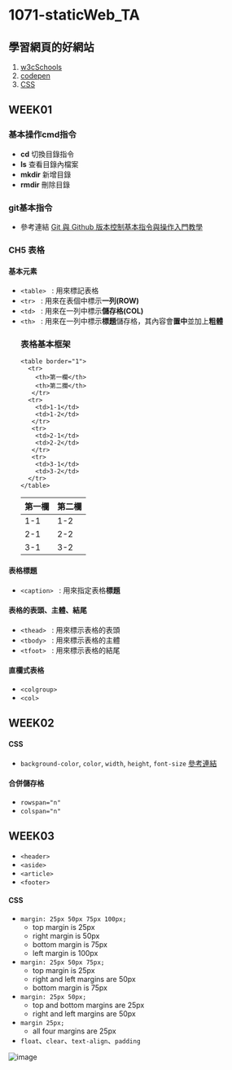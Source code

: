 # 1071-staticWeb_TA
## 學習網頁的好網站
1. [w3cSchools]
2. [codepen]
3. [CSS]
## WEEK01
### 基本操作cmd指令
* **cd** 切換目錄指令
* **ls** 查看目錄內檔案
* **mkdir** 新增目錄
* **rmdir** 刪除目錄
### git基本指令
* 參考連結 [Git 與 Github 版本控制基本指令與操作入門教學]

### CH5 表格
#### 基本元素
* `<table> ` : 用來標記表格
* `<tr> ` : 用來在表個中標示**一列(ROW)**
* `<td> ` : 用來在一列中標示**儲存格(COL)**
* `<th> ` : 用來在一列中標示**標題**儲存格，其內容會**置中**並加上**粗體**
  ### 表格基本框架
  ```
  <table border="1">
    <tr>
      <th>第一欄</th>
      <th>第二攔</th>
     </tr>
    <tr>
      <td>1-1</td>
      <td>1-2</td>
     </tr>
     <tr>
      <td>2-1</td>
      <td>2-2</td>
     </tr>
     <tr>
      <td>3-1</td>
      <td>3-2</td>
    </tr>
  </table>
  ```
  |第一欄|第二欄|
  |-----|-----|
  | 1-1 | 1-2 |
  | 2-1 | 2-2 |
  | 3-1 | 3-2 |
 
#### 表格標題
* `<caption> ` : 用來指定表格**標題**

#### 表格的表頭、主體、結尾
* `<thead> ` : 用來標示表格的表頭
* `<tbody> ` : 用來標示表格的主體
* `<tfoot> ` : 用來標示表格的結尾

#### 直欄式表格
* `<colgroup>`
* `<col>`

## WEEK02

#### CSS
*  `background-color`, `color`, `width`, `height`, `font-size` [參考連結]
#### 合併儲存格
* `rowspan="n"`
* `colspan="n"`

## WEEK03
* `<header>`
* `<aside>`
* `<article>`
* `<footer>`

#### CSS
* `margin: 25px 50px 75px 100px;`
  * top margin is 25px
  * right margin is 50px
  * bottom margin is 75px
  * left margin is 100px
* `margin: 25px 50px 75px;`
  * top margin is 25px
  * right and left margins are 50px
  * bottom margin is 75px
* `margin: 25px 50px;`
  * top and bottom margins are 25px
  * right and left margins are 50px
* `margin 25px;`
  * all four margins are 25px
* `float`、`clear`、`text-align`、`padding`

![image](http://3.bp.blogspot.com/_no61BxsTIjM/TSuaxv2bZEI/AAAAAAAAC2A/1SO2UfB2p3s/s1600/structure-html5%255B1%255D.gif)

[Git 與 Github 版本控制基本指令與操作入門教學]: https://blog.techbridge.cc/2018/01/17/learning-programming-and-coding-with-python-git-and-github-tutorial/
[w3cSchools]: https://www.w3schools.com/html/default.asp
[codepen]: https://codepen.io/
[參考連結]: https://www.w3schools.com/cssref/css_colors.asp
[CSS]: http://zh-tw.learnlayout.com/

